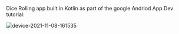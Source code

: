Dice Rolling app built in Kotlin as part of the google Andriod App Dev tutorial:




![device-2021-11-08-161535](https://user-images.githubusercontent.com/64051575/140819439-53359d43-a0f4-4abc-be30-9859c4ca3fd3.png)
